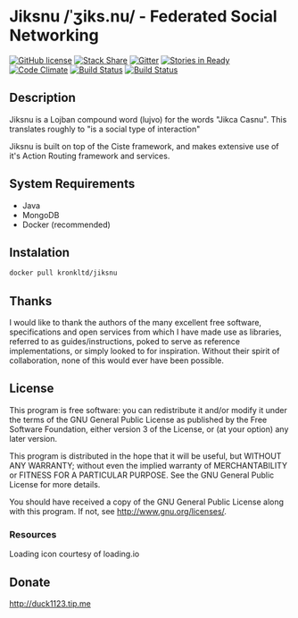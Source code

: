 Jiksnu /ˈʒiks.nu/ - Federated Social Networking
===============================================

[![GitHub license](https://img.shields.io/github/license/kronkltd/jiksnu.svg)](http://www.gnu.org/licenses/gpl-3.0.en.html)
[![Stack Share](http://img.shields.io/badge/tech-stack-0690fa.svg?style=flat)](http://stackshare.io/kronkltd/jiksnu)
[![Gitter](https://badges.gitter.im/Join%20Chat.svg)](https://gitter.im/kronkltd/jiksnu?utm_source=badge&utm_medium=badge&utm_campaign=pr-badge)
[![Stories in Ready](https://badge.waffle.io/kronkltd/jiksnu.png?label=ready&title=Ready)](http://waffle.io/kronkltd/jiksnu)
[![Code Climate](https://codeclimate.com/github/kronkltd/jiksnu/badges/gpa.svg)](https://codeclimate.com/github/kronkltd/jiksnu)
[![Build Status](https://drone.io/github.com/kronkltd/jiksnu/status.png)](https://drone.io/github.com/kronkltd/jiksnu/latest)
[![Build Status](http://build.jiksnu.org/buildStatus/icon?job=jiksnu)](http://build.jiksnu.org/job/jiksnu/)

## Description

Jiksnu is a Lojban compound word (lujvo) for the words "Jikca
Casnu". This translates roughly to "is a social type of interaction"

Jiksnu is built on top of the Ciste framework, and makes extensive use
of it's Action Routing framework and services.

## System Requirements

- Java
- MongoDB
- Docker (recommended)

## Instalation

```bash
docker pull kronkltd/jiksnu
```

## Thanks

I would like to thank the authors of the many excellent free software,
specifications and open services from which I have made use as libraries,
referred to as guides/instructions, poked to serve as reference
implementations, or simply looked to for inspiration. Without
their spirit of collaboration, none of this would ever have been
possible.

## License

This program is free software: you can redistribute it and/or modify
it under the terms of the GNU General Public License as published by
the Free Software Foundation, either version 3 of the License, or
(at your option) any later version.

This program is distributed in the hope that it will be useful,
but WITHOUT ANY WARRANTY; without even the implied warranty of
MERCHANTABILITY or FITNESS FOR A PARTICULAR PURPOSE.  See the
GNU General Public License for more details.

You should have received a copy of the GNU General Public License
along with this program.  If not, see <http://www.gnu.org/licenses/>.

### Resources

Loading icon courtesy of loading.io

## Donate

http://duck1123.tip.me
